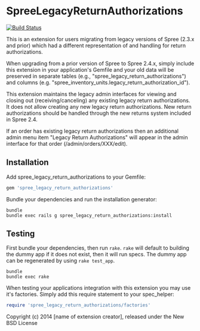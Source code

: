 SpreeLegacyReturnAuthorizations
============================

[![Build Status](https://travis-ci.org/bonobos/spree_legacy_return_authorizations.svg?branch=2-2-stable)](https://travis-ci.org/bonobos/spree_legacy_return_authorizations)

This is an extension for users migrating from legacy versions of Spree (2.3.x and prior) which had a different representation of and handling for return authorizations.

When upgrading from a prior version of Spree to Spree 2.4.x, simply include this extension in your application's Gemfile and your old data will be preserved in separate tables (e.g., "spree_legacy_return_authorizations") and columns (e.g. "spree_inventory_units.legacy_return_authorization_id").

This extension maintains the legacy admin interfaces for viewing and closing out (receiving/canceling) any existing legacy return authorizations. It does not allow creating any new legacy return authorizations.  New return authorizations should be handled through the new returns system included in Spree 2.4.

If an order has existing legacy return authorizations then an additional admin menu item "Legacy Return Authorizations" will appear in the admin interface for that order (/admin/orders/XXX/edit).


Installation
------------

Add spree_legacy_return_authorizations to your Gemfile:

```ruby
gem 'spree_legacy_return_authorizations'
```

Bundle your dependencies and run the installation generator:

```shell
bundle
bundle exec rails g spree_legacy_return_authorizations:install
```

Testing
-------

First bundle your dependencies, then run `rake`. `rake` will default to building the dummy app if it does not exist, then it will run specs. The dummy app can be regenerated by using `rake test_app`.

```shell
bundle
bundle exec rake
```

When testing your applications integration with this extension you may use it's factories.
Simply add this require statement to your spec_helper:

```ruby
require 'spree_legacy_return_authorizations/factories'
```

Copyright (c) 2014 [name of extension creator], released under the New BSD License
